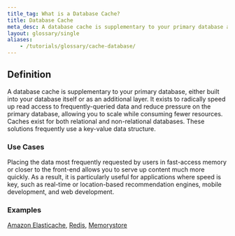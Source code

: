 ```yaml
---
title_tag: What is a Database Cache?
title: Database Cache
meta_desc: A database cache is supplementary to your primary database and exists to radically speed up read access to frequently-queried data.
layout: glossary/single
aliases:
    - /tutorials/glossary/cache-database/
---
```


## Definition

A database cache is supplementary to your primary database, either built into your database itself or as an additional layer. It exists to radically speed up read access to frequently-queried data and reduce pressure on the primary database, allowing you to scale while consuming fewer resources. Caches exist for both relational and non-relational databases. These solutions frequently use a key-value data structure.

### Use Cases

Placing the data most frequently requested by users in fast-access memory or closer to the front-end allows you to serve up content much more quickly. As a result, it is particularly useful for applications where speed is key, such as real-time or location-based recommendation engines, mobile development, and web development.

### Examples

[Amazon Elasticache](https://aws.amazon.com/elasticache/), [Redis](https://redis.io/), [Memorystore](https://cloud.google.com/memorystore)

